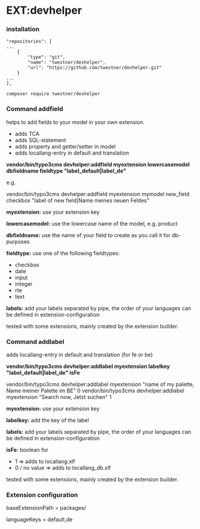 # EXT:devhelper

### installation

```
"repositories": [
...
    {
        "type": "git",
        "name": "twestner/devhelper",
        "url": "https://github.com/twestner/devhelper.git"
    }
...
],
```

```
composer require twestner/devhelper
```

### Command addfield
   
helps to add fields to your model in your own extension.

* adds TCA
* adds SQL-statement
* adds property and getter/setter in model
* adds locallang-entry in default and translation

**vendor/bin/typo3cms devhelper:addfield myextension lowercasemodel dbfieldname fieldtype "label_default|label_de"**

e.g.

vendor/bin/typo3cms devhelper:addfield myextension mymodel new_field checkbox "label of new field|Name meines neuen Feldes"

**myextension:** use your extension key

**lowercasemodel:** use the lowercase name of the model, e.g. product

**dbfieldname:** use the name of your field to create as you call it for db-purposes

**fieldtype:** use one of the following fieldtypes:
* checkbox
* date
* input
* integer
* rte
* text

**labels:** add your labels separated by pipe, the order of your languages can be defined in extension-configuration

tested with some extensions, mainly created by the extension builder.


### Command addlabel

adds locallang-entry in default and translation (for fe or be)

**vendor/bin/typo3cms devhelper:addlabel myextension labelkey "label_default|label_de" isFe**

vendor/bin/typo3cms devhelper:addlabel myextension "name of my palette, Name meiner Palette im BE" 0
vendor/bin/typo3cms devhelper:addlabel myextension "Search now, Jetzt suchen" 1

**myextension:** use your extension key

**labelkey:** add the key of the label

**labels:** add your labels separated by pipe, the order of your languages can be defined in extension-configuration

**isFe:** boolean for 
* 1 => adds to locallang.xlf
* 0 / no value => adds to locallang_db.xlf

tested with some extensions, mainly created by the extension builder.

### Extension configuration
baseExtensionPath = packages/

languageKeys = default,de

